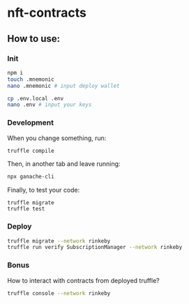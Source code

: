 # nft-contracts

## How to use:

### Init

```bash
npm i
touch .mnemonic
nano .mnemonic # input deploy wallet

cp .env.local .env
nano .env # input your keys
```

### Development

When you change something, run:

```bash
truffle compile
```

Then, in another tab and leave running:

```bash
npx ganache-cli
```

Finally, to test your code:

```
truffle migrate
truffle test
```

### Deploy

```bash
truffle migrate --network rinkeby
truffle run verify SubscriptionManager --network rinkeby
```

### Bonus

How to interact with contracts from deployed truffle?

```bash
truffle console --network rinkeby
```

